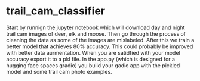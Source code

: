 # trail_cam_classifier

Start by runnign the jupyter notebook which will download day and night trail cam images of deer, elk and moose. Then go through the process of cleaning the data as some of the images are mislabeled. After this we train a better model that achieves 80% accuracy. This could probably be improved with better data aurmentation. When you are satidfied with your model accuracy export it to a pkl file. In the app.py (which is designed for a hugging face spaces gradio) you build your gadio app with the pickled model and some trail cam photo examples.
